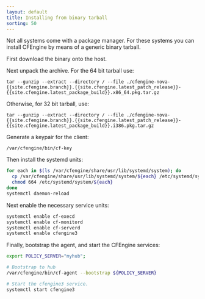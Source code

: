 ```yaml
---
layout: default
title: Installing from binary tarball
sorting: 50
---
```


Not all systems come with a package manager. For these systems you can install
CFEngine by means of a generic binary tarball.

First download the binary onto the host.

Next unpack the archive. For the 64 bit tarball use:

```command
tar --gunzip --extract --directory / --file ./cfengine-nova-{{site.cfengine.branch}}.{{site.cfengine.latest_patch_release}}-{{site.cfengine.latest_package_build}}.x86_64.pkg.tar.gz
```

Otherwise, for 32 bit tarball, use:

```command
tar --gunzip --extract --directory / --file ./cfengine-nova-{{site.cfengine.branch}}.{{site.cfengine.latest_patch_release}}-{{site.cfengine.latest_package_build}}.i386.pkg.tar.gz
```

Generate a keypair for the client:

```command
/var/cfengine/bin/cf-key
```

Then install the systemd units:

```sh
for each in $(ls /var/cfengine/share/usr/lib/systemd/system); do
  cp /var/cfengine/share/usr/lib/systemd/system/${each} /etc/systemd/system/${each}
  chmod 664 /etc/systemd/system/${each}
done
systemctl daemon-reload
```

Next enable the necessary service units:

```sh
systemctl enable cf-execd
systemctl enable cf-monitord
systemctl enable cf-serverd
systemctl enable cfengine3
```

Finally, bootstrap the agent, and start the CFEngine services:

```sh
export POLICY_SERVER="myhub";

# Bootstrap to hub
/var/cfengine/bin/cf-agent --bootstrap ${POLICY_SERVER}

# Start the cfengine3 service.
systemctl start cfengine3
```
